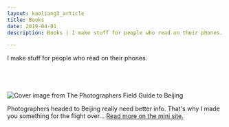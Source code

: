 ```yaml
---
layout: kaoliang3_article
title: Books
date: 2019-04-01
description: Books | I make stuff for people who read on their phones.

---
```




I make stuff for people who read on their phones.


<div style="margin-top:5em">
<p><img src="https://www.zachmccabe.com/beijing/assets/viz/proof/photographers-field-guide-beijing-500.png" alt="Cover image from The Photographers Field Guide to Beijing" /></p>
</div>

Photographers headed to Beijing really need better info. That's why I made you something for the flight over… [Read more on the mini site.](https://www.zachmccabe.com/beijing)
